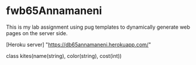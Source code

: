 # fwb65Annamaneni
This is my lab assignment using pug templates to dynamically generate web pages on the server side. 

[Heroku server] "https://db65annamaneni.herokuapp.com/"

class kites(name(string), color(string), cost(int))
